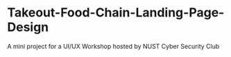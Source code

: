 # Takeout-Food-Chain-Landing-Page-Design
A mini project for a UI/UX Workshop hosted by NUST Cyber Security Club
